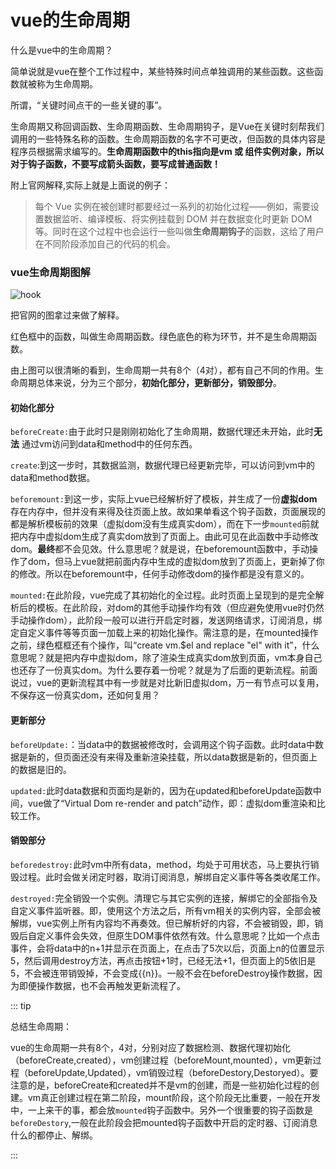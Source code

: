 # vue的生命周期

什么是vue中的生命周期？

简单说就是vue在整个工作过程中，某些特殊时间点单独调用的某些函数。这些函数就被称为生命周期。

所谓，“关键时间点干的一些关键的事”。

生命周期又称回调函数、生命周期函数、生命周期钩子，是Vue在关键时刻帮我们调用的一些特殊名称的函数。生命周期函数的名字不可更改，但函数的具体内容是程序员根据需求编写的。**生命周期函数中的this指向是vm 或 组件实例对象，所以对于钩子函数，不要写成箭头函数，要写成普通函数！**

附上官网解释,实际上就是上面说的例子：

>每个 Vue 实例在被创建时都要经过一系列的初始化过程——例如，需要设置数据监听、编译模板、将实例挂载到 DOM 并在数据变化时更新 DOM 等。同时在这个过程中也会运行一些叫做**生命周期钩子**的函数，这给了用户在不同阶段添加自己的代码的机会。

### vue生命周期图解

![hook](/img/hook.png)

把官网的图拿过来做了解释。

红色框中的函数，叫做生命周期函数。绿色底色的称为环节，并不是生命周期函数。

由上图可以很清晰的看到，生命周期一共有8个（4对），都有自己不同的作用。生命周期总体来说，分为三个部分，**初始化部分，更新部分，销毁部分**。

#### 初始化部分

`beforeCreate:`由于此时只是刚刚初始化了生命周期，数据代理还未开始，此时**无法** 通过vm访问到data和method中的任何东西。

`create`:到这一步时，其数据监测，数据代理已经更新完毕，可以访问到vm中的data和method数据。

`beforemount:`到这一步，实际上vue已经解析好了模板，并生成了一份**虚拟dom**存在内存中，但并没有来得及往页面上放。故如果单看这个钩子函数，页面展现的都是解析模板前的效果（虚拟dom没有生成真实dom），而在下一步`mounted`前就把内存中虚拟dom生成了真实dom放到了页面上。由此可见在此函数中手动修改dom。**最终**都不会见效。什么意思呢？就是说，在beforemount函数中，手动操作了dom，但马上vue就把前面内存中生成的虚拟dom放到了页面上，更新掉了你的修改。所以在beforemount中，任何手动修改dom的操作都是没有意义的。

`mounted:`在此阶段，vue完成了其初始化的全过程。此时页面上呈现到的是完全解析后的模板。在此阶段，对dom的其他手动操作均有效（但应避免使用vue时仍然手动操作dom），此阶段一般可以进行开启定时器，发送网络请求，订阅消息，绑定自定义事件等等页面一加载上来的初始化操作。需注意的是，在mounted操作之前，绿色框框还有个操作，叫“create vm.$el and replace "el" with it”，什么意思呢？就是把内存中虚拟dom，除了渲染生成真实dom放到页面，vm本身自己也还存了一份真实dom。为什么要存着一份呢？就是为了后面的更新流程。前面说过，vue的更新流程其中有一步就是对比新旧虚拟dom，万一有节点可以复用，不保存这一份真实dom，还如何复用？

#### 更新部分

`beforeUpdate:`：当data中的数据被修改时，会调用这个钩子函数。此时data中数据是新的，但页面还没有来得及重新渲染挂载，所以data数据是新的，但页面上的数据是旧的。

`updated:`此时data数据和页面均是新的，因为在updated和beforeUpdate函数中间，vue做了“Virtual Dom re-render and patch”动作，即：虚拟dom重渲染和比较工作。

#### 销毁部分

`beforedestroy:`此时vm中所有data，method，均处于可用状态，马上要执行销毁过程。此时会做关闭定时器，取消订阅消息，解绑自定义事件等各类收尾工作。

`destroyed:`完全销毁一个实例。清理它与其它实例的连接，解绑它的全部指令及自定义事件监听器。即，使用这个方法之后，所有vm相关的实例内容，全部会被解绑，vue实例上所有内容均不再奏效。但已解析好的内容，不会被销毁，即，销毁后自定义事件会失效，但原生DOM事件依然有效。什么意思呢？比如一个点击事件，会将data中的n+1并显示在页面上，在点击了5次以后，页面上n的位置显示5，然后调用destroy方法，再点击按钮+1时，已经无法+1，但页面上的5依旧是5，不会被连带销毁掉，不会变成{{n}}。一般不会在beforeDestroy操作数据，因为即便操作数据，也不会再触发更新流程了。

::: tip

总结生命周期：

vue的生命周期一共有8个，4对，分别对应了数据检测、数据代理初始化（beforeCreate,created），vm创建过程（beforeMount,mounted），vm更新过程（beforeUpdate,Updated），vm销毁过程（beforeDestory,Destoryed）。要注意的是，beforeCreate和created并不是vm的创建，而是一些初始化过程的创建。vm真正创建过程在第二阶段，mount阶段，这个阶段无比重要，一般在开发中，一上来干的事，都会放`mounted`钩子函数中。另外一个很重要的钩子函数是`beforeDestory`,一般在此阶段会把mounted钩子函数中开启的定时器、订阅消息什么的都停止、解绑。

:::



